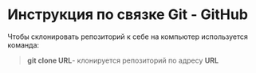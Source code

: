 # Инструкция по связке Git - GitHub 

Чтобы склонировать репозиторий к себе на компьютер используется команда: 
>**git clone URL**- клонируется репозиторий по адресу **URL**